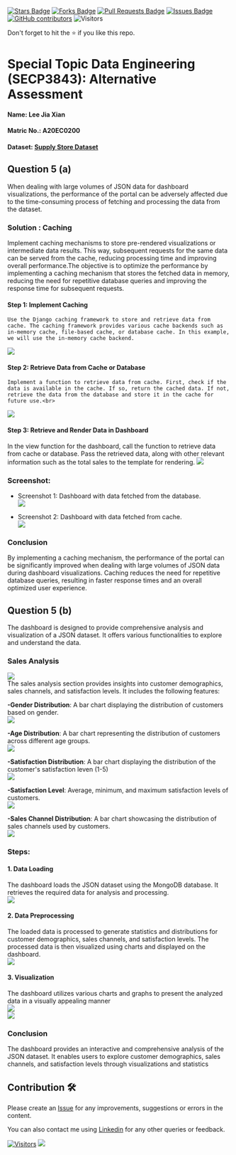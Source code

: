 <a href="https://github.com/drshahizan/SECP3843/stargazers"><img src="https://img.shields.io/github/stars/drshahizan/SECP3843" alt="Stars Badge"/></a>
<a href="https://github.com/drshahizan/SECP3843/network/members"><img src="https://img.shields.io/github/forks/drshahizan/SECP3843" alt="Forks Badge"/></a>
<a href="https://github.com/drshahizan/SECP3843/pulls"><img src="https://img.shields.io/github/issues-pr/drshahizan/SECP3843" alt="Pull Requests Badge"/></a>
<a href="https://github.com/drshahizan/SECP3843/issues"><img src="https://img.shields.io/github/issues/drshahizan/SECP3843" alt="Issues Badge"/></a>
<a href="https://github.com/drshahizan/SECP3843/graphs/contributors"><img alt="GitHub contributors" src="https://img.shields.io/github/contributors/drshahizan/SECP3843?color=2b9348"></a>
![Visitors](https://api.visitorbadge.io/api/visitors?path=https%3A%2F%2Fgithub.com%2Fdrshahizan%2FSECP3843&labelColor=%23d9e3f0&countColor=%23697689&style=flat)


Don't forget to hit the :star: if you like this repo.

# Special Topic Data Engineering (SECP3843): Alternative Assessment

#### Name: Lee Jia Xian
#### Matric No.: A20EC0200
#### Dataset: <a href="https://github.com/drshahizan/dataset/tree/main/mongodb/01-sales" >Supply Store Dataset</a>

## Question 5 (a)
  When dealing with large volumes of JSON data for dashboard visualizations, the performance of the portal can be adversely affected due to the time-consuming process of fetching and processing the data from the dataset.

### Solution : Caching
  Implement caching mechanisms to store pre-rendered visualizations or intermediate data results. This way, subsequent requests for the same data can be served from the cache, reducing processing time and improving overall performance.The objective is to optimize the performance by implementing a caching mechanism that stores the fetched data in memory, reducing the need for repetitive database queries and improving the response time for subsequent requests.

  #### Step 1: Implement Caching
    Use the Django caching framework to store and retrieve data from cache. The caching framework provides various cache backends such as in-memory cache, file-based cache, or database cache. In this example, we will use the in-memory cache backend.
   <img  src="./files/images/code1.JPG"></img>

  #### Step 2: Retrieve Data from Cache or Database
    Implement a function to retrieve data from cache. First, check if the data is available in the cache. If so, return the cached data. If not, retrieve the data from the database and store it in the cache for future use.<br>
  <img  src="./files/images/code2.JPG"></img>

  #### Step 3: Retrieve and Render Data in Dashboard
  In the view function for the dashboard, call the function to retrieve data from cache or database. Pass the retrieved data, along with other relevant information such as the total sales to the template for rendering.
   <img  src="./files/images/code3.JPG"></img>

### Screenshot:
  - Screenshot 1: Dashboard with data fetched from the database. <br>
   <img  src="./files/images/data1.JPG"></img>
   
  - Screenshot 2: Dashboard with data fetched from cache. <br>
    <img  src="./files/images/data2.JPG"></img>

### Conclusion
  By implementing a caching mechanism, the performance of the portal can be significantly improved when dealing with large volumes of JSON data during dashboard visualizations. Caching reduces the need for repetitive database queries, resulting in faster response times and an overall optimized user experience.





## Question 5 (b)
The dashboard is designed to provide comprehensive analysis and visualization of a JSON dataset. It offers various functionalities to explore and understand the data.

### Sales Analysis
 <img  src="./files/images/dashboard1.JPG"></img><br>
  The sales analysis section provides insights into customer demographics, sales channels, and satisfaction levels. It includes the following features:

  <b>-Gender Distribution</b>: A bar chart displaying the distribution of customers based on gender.<br>
  <img  src="./files/images/graph1.JPG"></img>
  
  <b>-Age Distribution</b>: A bar chart representing the distribution of customers across different age groups.<br>
  <img  src="./files/images/graph2.JPG"></img>
  
   <b>-Satisfaction Distribution</b>: A bar chart displaying the distribution of the customer's satisfaction leven (1-5)<br>
  <img  src="./files/images/graph3.JPG"></img>
  
  <b>-Satisfaction Level</b>: Average, minimum, and maximum satisfaction levels of customers.<br>
  <img  src="./files/images/graph5.JPG"></img>
  
  <b>-Sales Channel Distribution</b>: A bar chart showcasing the distribution of sales channels used by customers.<br>
  <img  src="./files/images/graph4.JPG"></img>

### Steps:
  #### 1. Data Loading
  The dashboard loads the JSON dataset using the MongoDB database. It retrieves the required data for analysis and processing.<br>
    <img  src="./files/images/load.JPG"></img>
    
  #### 2. Data Preprocessing
  The loaded data is processed to generate statistics and distributions for customer demographics, sales channels, and satisfaction levels. The processed data is then visualized using charts and displayed on the dashboard.<br>
     <img  src="./files/images/process.JPG"></img>

  #### 3. Visualization
  The dashboard utilizes various charts and graphs to present the analyzed data in a visually appealing manner<br>
      <img  src="./files/images/plot.JPG"></img><br>
      <img  src="./files/images/html.JPG"></img>

### Conclusion
  The dashboard provides an interactive and comprehensive analysis of the JSON dataset. It enables users to explore customer demographics, sales channels, and satisfaction levels through visualizations and statistics

## Contribution 🛠️
Please create an [Issue](https://github.com/drshahizan/special-topic-data-engineering/issues) for any improvements, suggestions or errors in the content.

You can also contact me using [Linkedin](https://www.linkedin.com/in/drshahizan/) for any other queries or feedback.

[![Visitors](https://api.visitorbadge.io/api/visitors?path=https%3A%2F%2Fgithub.com%2Fdrshahizan&labelColor=%23697689&countColor=%23555555&style=plastic)](https://visitorbadge.io/status?path=https%3A%2F%2Fgithub.com%2Fdrshahizan)
![](https://hit.yhype.me/github/profile?user_id=81284918)




